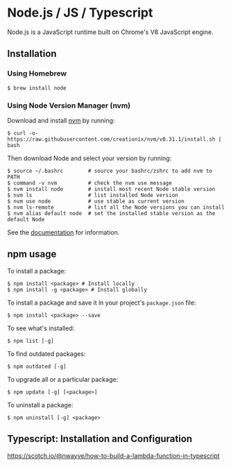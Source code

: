# Node.js / JS / Typescript

Node.js is a JavaScript runtime built on Chrome's V8 JavaScript engine.

## Installation

### Using Homebrew

    $ brew install node

### Using Node Version Manager (nvm)

Download and install [nvm](https://github.com/creationix/nvm) by running:

    $ curl -o- https://raw.githubusercontent.com/creationix/nvm/v0.31.1/install.sh | bash

Then download Node and select your version by running:

    $ source ~/.bashrc        # source your bashrc/zshrc to add nvm to PATH
    $ command -v nvm          # check the nvm use message
    $ nvm install node        # install most recent Node stable version
    $ nvm ls                  # list installed Node version
    $ nvm use node            # use stable as current version
    $ nvm ls-remote           # list all the Node versions you can install
    $ nvm alias default node  # set the installed stable version as the default Node

See the [documentation](https://github.com/creationix/nvm#installation) for information.

## npm usage

To install a package:

    $ npm install <package> # Install locally
    $ npm install -g <package> # Install globally

To install a package and save it in your project's `package.json` file:

    $ npm install <package> --save

To see what's installed:

    $ npm list [-g]

To find outdated packages:

    $ npm outdated [-g]

To upgrade all or a particular package:

    $ npm update [-g] [<package>]

To uninstall a package:

    $ npm uninstall [-g] <package>

## Typescript: Installation and Configuration

https://scotch.io/@nwayve/how-to-build-a-lambda-function-in-typescript
